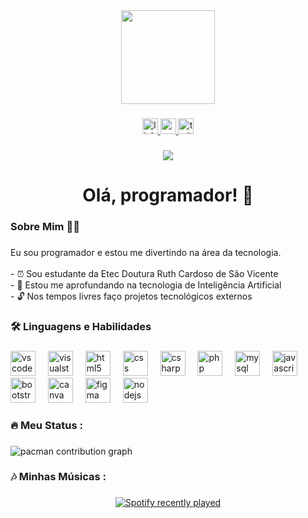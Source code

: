 <div align="center">
  <img height="150" src="https://www.gifcen.com/wp-content/uploads/2023/11/iron-man-gif-2.gif"  />
</div>

###

<div align="center">
  <a href="https://www.linkedin.com/in/kauan-bryan-silveira-silva-416102350" target="_blank">
    <img src="https://img.shields.io/static/v1?message=LinkedIn&logo=linkedin&label=&color=0077B5&logoColor=white&labelColor=&style=for-the-badge" height="25" alt="linkedin logo"  />
  </a>
  <a href="https://www.youtube.com/@bryanwinchez" target="_blank">
    <img src="https://img.shields.io/static/v1?message=Youtube&logo=youtube&label=&color=FF0000&logoColor=white&labelColor=&style=for-the-badge" height="25" alt="youtube logo"  />
  </a>
  <a href="https://www.twitch.tv/bryanwinchez" target="_blank">
    <img src="https://img.shields.io/static/v1?message=Twitch&logo=twitch&label=&color=9146FF&logoColor=white&labelColor=&style=for-the-badge" height="25" alt="twitch logo"  />
  </a>
</div>

###

<div align="center">
  <img src="https://visitor-badge.laobi.icu/badge?page_id=bryanwinchezz.bryanwinchezz&"  />
</div>

###

<h1 align="center">Olá, programador! 👋</h1>

###

<h3 align="left">Sobre Mim 👨‍💻</h3>

###

<p align="left">Eu sou programador e estou me divertindo na área da tecnologia.<br><br>- ⏰ Sou estudante da Etec Doutura Ruth Cardoso de São Vicente <br>- 🤖 Estou me aprofundando na tecnologia de Inteligência Artificial<br>- 🔓 Nos tempos livres faço projetos tecnológicos externos</p>

###

<h3 align="left">🛠 Linguagens e Habilidades</h3>

###

<div align="left">
  <img src="https://cdn.jsdelivr.net/gh/devicons/devicon/icons/vscode/vscode-original.svg" height="40" alt="vscode logo"  />
  <img width="12" />
  <img src="https://cdn.jsdelivr.net/gh/devicons/devicon/icons/visualstudio/visualstudio-plain.svg" height="40" alt="visualstudio logo"  />
  <img width="12" />
  <img src="https://cdn.jsdelivr.net/gh/devicons/devicon/icons/html5/html5-original.svg" height="40" alt="html5 logo"  />
  <img width="12" />
  <img src="https://cdn.jsdelivr.net/gh/devicons/devicon/icons/css3/css3-original.svg" height="40" alt="css logo"  />
  <img width="12" />
  <img src="https://cdn.jsdelivr.net/gh/devicons/devicon/icons/csharp/csharp-original.svg" height="40" alt="csharp logo"  />
  <img width="12" />
  <img src="https://cdn.jsdelivr.net/gh/devicons/devicon/icons/php/php-original.svg" height="40" alt="php logo"  />
  <img width="12" />
  <img src="https://cdn.jsdelivr.net/gh/devicons/devicon/icons/mysql/mysql-original.svg" height="40" alt="mysql logo"  />
  <img width="12" />
  <img src="https://cdn.jsdelivr.net/gh/devicons/devicon/icons/javascript/javascript-original.svg" height="40" alt="javascript logo"  />
  <img width="12" />
  <img src="https://cdn.jsdelivr.net/gh/devicons/devicon/icons/bootstrap/bootstrap-original.svg" height="40" alt="bootstrap logo"  />
  <img width="12" />
  <img src="https://cdn.jsdelivr.net/gh/devicons/devicon/icons/canva/canva-original.svg" height="40" alt="canva logo"  />
  <img width="12" />
  <img src="https://cdn.jsdelivr.net/gh/devicons/devicon/icons/figma/figma-original.svg" height="40" alt="figma logo"  />
  <img width="12" />
  <img src="https://cdn.jsdelivr.net/gh/devicons/devicon/icons/nodejs/nodejs-original.svg" height="40" alt="nodejs logo"  />
</div>

###

<h3 align="left">🔥   Meu Status :</h3>

###

<picture>
  <source media="(prefers-color-scheme: dark)" srcset="https://raw.githubusercontent.com/bryanwinchezz/bryanwinchezz/output/pacman-contribution-graph-dark.svg">
  <source media="(prefers-color-scheme: light)" srcset="https://raw.githubusercontent.com/bryanwinchezz/bryanwinchezz/output/pacman-contribution-graph.svg">
  <img alt="pacman contribution graph" src="https://raw.githubusercontent.com/bryanwinchezz/bryanwinchezz/output/pacman-contribution-graph.svg">
</picture>

###

<h3 align="left">🎶   Minhas Músicas :</h3>

###

<div align="center">
  <a href="https://open.spotify.com/user/31wokqtivn7dniezo5dgucs6kewq">
    <img src="https://spotify-recently-played-readme.vercel.app/api?user=31wokqtivn7dniezo5dgucs6kewq&count=5" alt="Spotify recently played"  />
  </a>
</div>

###
